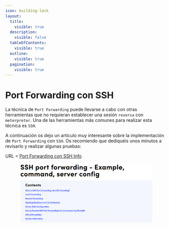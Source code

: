 ```yaml
---
icon: building-lock
layout:
  title:
    visible: true
  description:
    visible: false
  tableOfContents:
    visible: true
  outline:
    visible: true
  pagination:
    visible: true
---
```


# Port Forwarding con SSH

La técnica de `Port Forwarding` puede llevarse a cabo con otras herramientas que no requieran establecer una sesión `reversa` con `meterpreter`. Una de las herramientas más comunes para realizar esta técnica es `SSH`.

A continuación os dejo un artículo muy interesante sobre la implementación de `Port Forwarding` con `SSH`. Os recomiendo que dediquéis unos minutos a revisarlo y realizar algunas pruebas:

URL = [Port Forwarding con SSH Info](https://www.ssh.com/academy/ssh/tunneling-example)

<figure><img src="../../.gitbook/assets/image (8).png" alt=""><figcaption></figcaption></figure>
